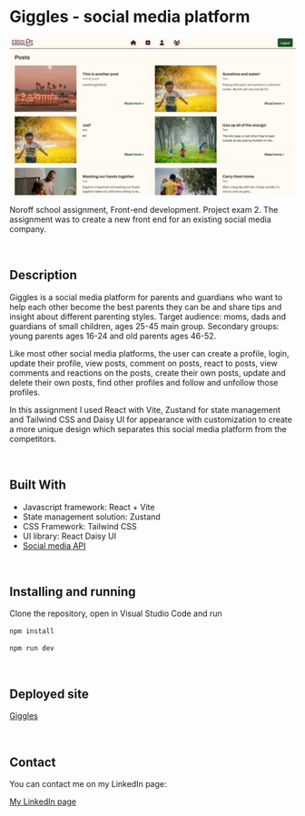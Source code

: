# Giggles - social media platform

![image](https://raw.githubusercontent.com/toratapp/teidsvag-portfolio/main/images/giggles-preview.jpg)

Noroff school assignment, Front-end development. Project exam 2. The assignment was to create a new front end for an existing social media company.

<p>&nbsp;</p>

## Description

Giggles is a social media platform for parents and guardians who want to help each other become the best parents they can be and share tips and insight about different parenting styles. Target audience: moms, dads and guardians of small children, ages 25-45 main group. Secondary groups: young parents ages 16-24 and old parents ages 46-52.

Like most other social media platforms, the user can create a profile, login, update their profile, view posts, comment on posts, react to posts, view comments and reactions on the posts, create their own posts, update and delete their own posts, find other profiles and follow and unfollow those profiles.

In this assignment I used React with Vite, Zustand for state management and Tailwind CSS and Daisy UI for appearance with customization to create a more unique design which separates this social media platform from the competitors.

<p>&nbsp;</p>

## Built With

- Javascript framework: React + Vite
- State management solution: Zustand
- CSS Framework: Tailwind CSS
- UI library: React Daisy UI
- [Social media API](https://docs.noroff.dev/docs/v2)

<p>&nbsp;</p>

## Installing and running

Clone the repository, open in Visual Studio Code and run

```
npm install
```

```
npm run dev
```

<p>&nbsp;</p>

## Deployed site

[Giggles](https://stunning-kelpie-32cdb2.netlify.app/)

<p>&nbsp;</p>

## Contact

You can contact me on my LinkedIn page:

[My LinkedIn page](https://www.linkedin.com/in/toraoeidsvag)
